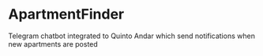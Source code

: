 # ApartmentFinder
Telegram chatbot integrated to Quinto Andar which send notifications when new apartments are posted
